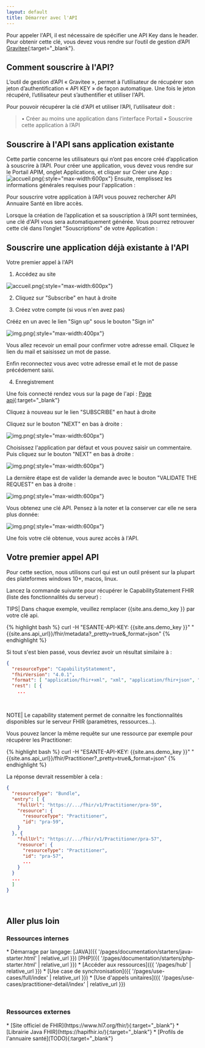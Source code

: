 ```yaml
---
layout: default
title: Démarrer avec l'API
---
```


Pour appeler l'API, il est nécessaire de spécifier une API Key dans le header. Pour obtenir cette clé, vous devez vous rendre sur l’outil de gestion d’API
[Gravitee](https://portal.api.esante.gouv.fr/catalog/api/962f412b-e08e-4ee7-af41-2be08eeee7f6){:target="_blank"}.

## Comment souscrire à l'API?
L’outil de gestion d’API « Gravitee », permet à l’utilisateur de récupérer son jeton d’authentification « API KEY » de façon automatique. Une fois le jeton récupéré, l’utilisateur peut s’authentifier et utiliser l'API.

Pour pouvoir récupérer la clé d'API et utiliser l’API, l’utilisateur doit :
> • Créer au moins une application dans l’interface Portail
> • Souscrire cette application à l’API 

## Souscrire à l'API sans application existante
Cette partie concerne les utilisateurs qui n’ont pas encore créé d’application à souscrire à l’API.
Pour créer une application, vous devez vous rendre sur le Portail APIM, onglet Applications, et cliquer sur Créer une App :
![accueil.png](img/home-gw.png){:style="max-width:600px"}
Ensuite, remplissez les informations générales requises pour l'application :

Pour souscrire votre application à l’API vous pouvez rechercher API Annuaire Santé en libre accès.

Lorsque la création de l’application et sa souscription à l’API sont terminées, une clé d'API vous sera automatiquement générée.
Vous pourrez retrouver cette clé dans l’onglet "Souscriptions" de votre Application :


## Souscrire une application déjà existante à l'API
Votre premier appel à l'API


1) Accédez au site

![accueil.png](img/home-gw.png){:style="max-width:600px"}

2) Cliquez sur "Subscribe" en haut à droite

3) Créez votre compte (si vous n'en avez pas)

Crééz en un avec le lien "Sign up" sous le bouton "Sign in"

![img.png](img/create-account.png){:style="max-width:400px"}

Vous allez recevoir un email pour confirmer votre adresse email. Cliquez le lien du mail et saisissez un mot de passe. 

Enfin reconnectez vous avec votre adresse email et le mot de passe précédement saisi.

4) Enregistrement

Une fois connecté rendez vous sur la page de l'api : [Page api](https://portal.api.esante.gouv.fr/catalog/api/962f412b-e08e-4ee7-af41-2be08eeee7f6){:target="_blank"}

Cliquez à nouveau sur le lien "SUBSCRIBE" en haut à droite

Cliquez sur le bouton "NEXT" en bas à droite : 

![img.png](img/first-page.png){:style="max-width:600px"}

Choisissez l'application par défaut et vous pouvez saisir un commentaire. Puis cliquez sur le bouton "NEXT" en bas à droite : 

![img.png](img/second-page.png){:style="max-width:600px"}

La dernière étape est de valider la demande avec le bouton "VALIDATE THE REQUEST" en bas à droite : 

![img.png](img/third-page.png){:style="max-width:600px"}


Vous obtenez une clé API. Pensez à la noter et la conserver car elle ne sera plus donnée: 

![img.png](img/api-key.png){:style="max-width:600px"}


Une fois votre clé obtenue, vous aurez accès à l'API.


## Votre premier appel API

Pour cette section, nous utilisons curl qui est un outil présent sur la plupart des plateformes windows 10+, macos, linux.

Lancez la commande suivante pour récupérer le CapabilityStatement FHIR (liste des fonctionnalités du serveur) : 


TIPS| Dans chaque exemple, veuillez remplacer {{site.ans.demo_key }} par votre clé api.


<div class="code-sample"><div class="tab-content" data-name="bash">

{% highlight bash %}
curl -H "ESANTE-API-KEY: {{site.ans.demo_key }}" "{{site.ans.api_url}}/fhir/metadata?_pretty=true&_format=json"
{% endhighlight %}

  
</div></div>



Si tout s'est bien passé, vous devriez avoir un résultat similaire à : 

```json
{
  "resourceType": "CapabilityStatement",
  "fhirVersion": "4.0.1",
  "format": [ "application/fhir+xml", "xml", "application/fhir+json", "json" ],
  "rest": [ {
    ...
```

&nbsp;

NOTE| Le capability statement permet de connaitre les fonctionnalités disponibles sur le serveur FHIR (paramètres, ressources...).


Vous pouvez lancer la même requête sur une ressource par exemple pour récupérer les Practitioner:


<div class="code-sample"><div class="tab-content" data-name="bash">

{% highlight bash %}
curl -H "ESANTE-API-KEY: {{site.ans.demo_key }}" "{{site.ans.api_url}}/fhir/Practitioner?_pretty=true&_format=json"
{% endhighlight %}

</div></div>


La réponse devrait ressembler à cela :

```json
{
  "resourceType": "Bundle",
  "entry": [ {
    "fullUrl": "https://.../fhir/v1/Practitioner/pra-59",
    "resource": {
      "resourceType": "Practitioner",
      "id": "pra-59",
    }
  }, {
    "fullUrl": "https://.../fhir/v1/Practitioner/pra-57",
    "resource": {
      "resourceType": "Practitioner",
      "id": "pra-57",
      ...
    }
  }
  ...
  ]
}
```

&nbsp;


## Aller plus loin


### Ressources internes 

<div class="wysiwyg" markdown="1">
* Démarrage par langage: [JAVA]({{ '/pages/documentation/starters/java-starter.html' | relative_url }})  [PHP]({{ '/pages/documentation/starters/php-starter.html' | relative_url }})
* [Accéder aux ressources]({{ '/pages/hub' | relative_url }})
* [Use case de synchronisation]({{ '/pages/use-cases/full/index' | relative_url }})
* [Use d'appels unitaires]({{ '/pages/use-cases/practitioner-detail/index' | relative_url }})
</div>

&nbsp;

### Ressources externes

<div class="wysiwyg" markdown="1">
* [Site officiel de FHIR](https://www.hl7.org/fhir/){:target="_blank"}
* [Librairie Java FHIR](https://hapifhir.io/){:target="_blank"}
* [Profils de l'annuaire santé](TODO){:target="_blank"}
</div>
